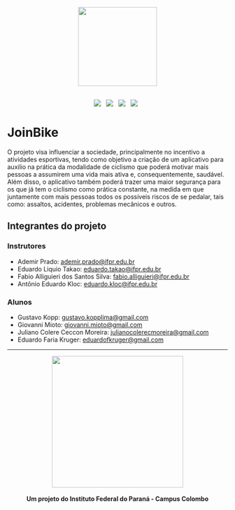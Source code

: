 <p align="center">
	<img src="https://user-images.githubusercontent.com/66191563/207753062-04754bbb-335d-4acc-ba27-1643c891445b.svg"  width="180px"/>
	<br /><br/>
</p>

<p align="center">
	<img src="https://img.shields.io/badge/TypeScript-007ACC?style=for-the-badge&logo=typescript&logoColor=white" />&nbsp;&nbsp;
	<img src="https://img.shields.io/badge/React_Native-20232A?style=for-the-badge&logo=react&logoColor=61DAFB" />&nbsp;&nbsp;
	<img src="https://img.shields.io/badge/C%23-239120?style=for-the-badge&logo=c-sharp&logoColor=white" />&nbsp;&nbsp;
	<img src="https://img.shields.io/badge/MySQL-005C84?style=for-the-badge&logo=mysql&logoColor=white" />&nbsp;&nbsp;

</p>

# JoinBike
O projeto visa influenciar a sociedade, principalmente no incentivo a atividades esportivas, tendo como objetivo a criação de um aplicativo para auxilio na prática da modalidade de ciclismo que poderá motivar mais pessoas a assumirem uma vida mais ativa e, consequentemente, saudável. Além disso, o aplicativo também poderá trazer uma maior segurança para os que já tem o ciclismo como prática constante, na medida em que juntamente com mais pessoas todos os possíveis riscos de se pedalar, tais como: assaltos, acidentes, problemas mecânicos e outros.

## Integrantes do projeto

### Instrutores

-   Ademir Prado: ademir.prado@ifpr.edu.br
-   Eduardo Liquio Takao: eduardo.takao@ifpr.edu.br
-   Fabio Alliguieri dos Santos Silva: fabio.alliguieri@ifpr.edu.br
-   Antônio Eduardo Kloc: eduardo.kloc@ifpr.edu.br

### Alunos

-   Gustavo Kopp: gustavo.kopplima@gmail.com
-   Giovanni Mioto: giovanni.mioto@gmail.com
-   Juliano Colere Ceccon Moreira: julianocolerecmoreira@gmail.com
-   Eduardo Faria Kruger: eduardofkruger@gmail.com

---

<p align="center">
	<img src="https://user-images.githubusercontent.com/66191563/131902792-d8f92372-caa7-43ec-8b15-685aea6751e0.png" width="300px" />
	<br/><br/>
	<b>Um projeto do Instituto Federal do Paraná - Campus Colombo</b>
</p>

